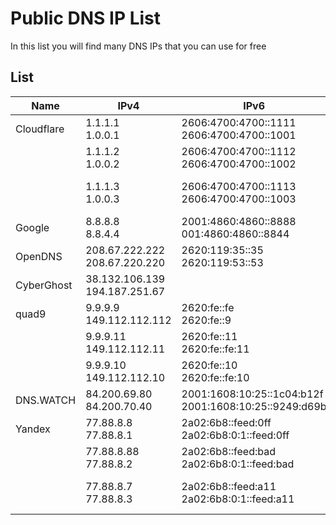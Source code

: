 
# Public DNS IP List

In this list you will find many DNS IPs that you can use for free

## List

| Name | IPv4 | IPv6 | Blocking |
|---|---|---|---|
| Cloudflare | 1.1.1.1 <br /> 1.0.0.1 | 2606:4700:4700::1111 <br /> 2606:4700:4700::1001| None |
| | 1.1.1.2 <br /> 1.0.0.2 | 2606:4700:4700::1112 <br /> 2606:4700:4700::1002 | Maleware Blocking |
| | 1.1.1.3 <br /> 1.0.0.3 | 2606:4700:4700::1113 <br /> 2606:4700:4700::1003 | Family Unfrendly Blockiung |
| Google | 8.8.8.8  <br /> 8.8.4.4 | 2001:4860:4860::8888 <br /> 001:4860:4860::8844 | None |
| OpenDNS | 208.67.222.222 <br /> 208.67.220.220 | 2620:119:35::35 <br /> 2620:119:53::53 | None |
| CyberGhost | 38.132.106.139 <br /> 194.187.251.67 | | None |
| quad9 | 9.9.9.9 <br /> 149.112.112.112 | 2620:fe::fe <br /> 2620:fe::9 | Maleware Blocking |
| | 9.9.9.11 <br /> 149.112.112.11 | 2620:fe::11 <br /> 2620:fe::fe:11 | Maleware Blocking |
| | 9.9.9.10 <br /> 149.112.112.10 | 2620:fe::10 <br /> 2620:fe::fe:10 | None |
| DNS.WATCH | 84.200.69.80 <br />  84.200.70.40 | 2001:1608:10:25::1c04:b12f <br /> 2001:1608:10:25::9249:d69b | None |
| Yandex | 77.88.8.8 <br /> 77.88.8.1 | 2a02:6b8::feed:0ff <br /> 2a02:6b8:0:1::feed:0ff | None |
| | 77.88.8.88 <br /> 77.88.8.2 | 2a02:6b8::feed:bad <br /> 2a02:6b8:0:1::feed:bad | Maleware Blocking |
| | 77.88.8.7 <br /> 77.88.8.3 | 2a02:6b8::feed:a11 <br /> 2a02:6b8:0:1::feed:a11 | Family Unfrendly Blockiung |